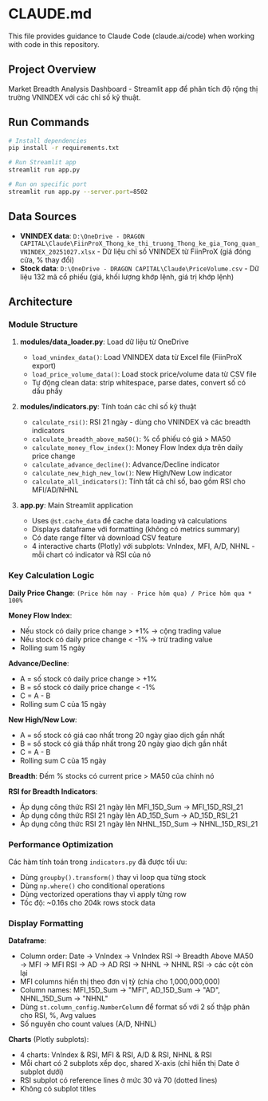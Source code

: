# CLAUDE.md

This file provides guidance to Claude Code (claude.ai/code) when working with code in this repository.

## Project Overview

Market Breadth Analysis Dashboard - Streamlit app để phân tích độ rộng thị trường VNINDEX với các chỉ số kỹ thuật.

## Run Commands

```bash
# Install dependencies
pip install -r requirements.txt

# Run Streamlit app
streamlit run app.py

# Run on specific port
streamlit run app.py --server.port=8502
```

## Data Sources

- **VNINDEX data**: `D:\OneDrive - DRAGON CAPITAL\Claude\FiinProX_Thong_ke_thi_truong_Thong_ke_gia_Tong_quan_VNINDEX_20251027.xlsx` - Dữ liệu chỉ số VNINDEX từ FiinProX (giá đóng cửa, % thay đổi)
- **Stock data**: `D:\OneDrive - DRAGON CAPITAL\Claude\PriceVolume.csv` - Dữ liệu 132 mã cổ phiếu (giá, khối lượng khớp lệnh, giá trị khớp lệnh)

## Architecture

### Module Structure

1. **modules/data_loader.py**: Load dữ liệu từ OneDrive
   - `load_vnindex_data()`: Load VNINDEX data từ Excel file (FiinProX export)
   - `load_price_volume_data()`: Load stock price/volume data từ CSV file
   - Tự động clean data: strip whitespace, parse dates, convert số có dấu phẩy

2. **modules/indicators.py**: Tính toán các chỉ số kỹ thuật
   - `calculate_rsi()`: RSI 21 ngày - dùng cho VNINDEX và các breadth indicators
   - `calculate_breadth_above_ma50()`: % cổ phiếu có giá > MA50
   - `calculate_money_flow_index()`: Money Flow Index dựa trên daily price change
   - `calculate_advance_decline()`: Advance/Decline indicator
   - `calculate_new_high_new_low()`: New High/New Low indicator
   - `calculate_all_indicators()`: Tính tất cả chỉ số, bao gồm RSI cho MFI/AD/NHNL

3. **app.py**: Main Streamlit application
   - Uses `@st.cache_data` để cache data loading và calculations
   - Displays dataframe với formatting (không có metrics summary)
   - Có date range filter và download CSV feature
   - 4 interactive charts (Plotly) với subplots: VnIndex, MFI, A/D, NHNL - mỗi chart có indicator và RSI của nó

### Key Calculation Logic

**Daily Price Change**: `(Price hôm nay - Price hôm qua) / Price hôm qua * 100%`

**Money Flow Index**:
- Nếu stock có daily price change > +1% → cộng trading value
- Nếu stock có daily price change < -1% → trừ trading value
- Rolling sum 15 ngày

**Advance/Decline**:
- A = số stock có daily price change > +1%
- B = số stock có daily price change < -1%
- C = A - B
- Rolling sum C của 15 ngày

**New High/New Low**:
- A = số stock có giá cao nhất trong 20 ngày giao dịch gần nhất
- B = số stock có giá thấp nhất trong 20 ngày giao dịch gần nhất
- C = A - B
- Rolling sum C của 15 ngày

**Breadth**: Đếm % stocks có current price > MA50 của chính nó

**RSI for Breadth Indicators**:
- Áp dụng công thức RSI 21 ngày lên MFI_15D_Sum → MFI_15D_RSI_21
- Áp dụng công thức RSI 21 ngày lên AD_15D_Sum → AD_15D_RSI_21
- Áp dụng công thức RSI 21 ngày lên NHNL_15D_Sum → NHNL_15D_RSI_21

### Performance Optimization

Các hàm tính toán trong `indicators.py` đã được tối ưu:
- Dùng `groupby().transform()` thay vì loop qua từng stock
- Dùng `np.where()` cho conditional operations
- Dùng vectorized operations thay vì apply từng row
- Tốc độ: ~0.16s cho 204k rows stock data

### Display Formatting

**Dataframe**:
- Column order: Date → VnIndex → VnIndex RSI → Breadth Above MA50 → MFI → MFI RSI → AD → AD RSI → NHNL → NHNL RSI → các cột còn lại
- MFI columns hiển thị theo đơn vị tỷ (chia cho 1,000,000,000)
- Column names: MFI_15D_Sum → "MFI", AD_15D_Sum → "AD", NHNL_15D_Sum → "NHNL"
- Dùng `st.column_config.NumberColumn` để format số với 2 số thập phân cho RSI, %, Avg values
- Số nguyên cho count values (A/D, NHNL)

**Charts** (Plotly subplots):
- 4 charts: VnIndex & RSI, MFI & RSI, A/D & RSI, NHNL & RSI
- Mỗi chart có 2 subplots xếp dọc, shared X-axis (chỉ hiển thị Date ở subplot dưới)
- RSI subplot có reference lines ở mức 30 và 70 (dotted lines)
- Không có subplot titles
